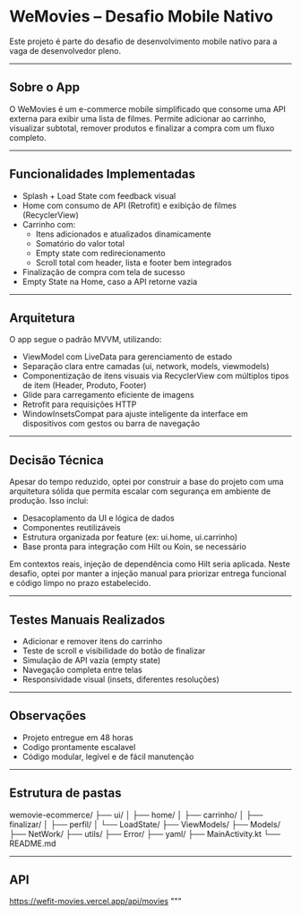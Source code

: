 # WeMovies – Desafio Mobile Nativo

Este projeto é parte do desafio de desenvolvimento mobile nativo para a vaga de desenvolvedor pleno.

---

## Sobre o App

O WeMovies é um e-commerce mobile simplificado que consome uma API externa para exibir uma lista de filmes. Permite adicionar ao carrinho, visualizar subtotal, remover produtos e finalizar a compra com um fluxo completo.

---

## Funcionalidades Implementadas

- Splash + Load State com feedback visual
- Home com consumo de API (Retrofit) e exibição de filmes (RecyclerView)
- Carrinho com:
  - Itens adicionados e atualizados dinamicamente
  - Somatório do valor total
  - Empty state com redirecionamento
  - Scroll total com header, lista e footer bem integrados
- Finalização de compra com tela de sucesso
- Empty State na Home, caso a API retorne vazia

---

## Arquitetura

O app segue o padrão MVVM, utilizando:

- ViewModel com LiveData para gerenciamento de estado
- Separação clara entre camadas (ui, network, models, viewmodels)
- Componentização de itens visuais via RecyclerView com múltiplos tipos de item (Header, Produto, Footer)
- Glide para carregamento eficiente de imagens
- Retrofit para requisições HTTP
- WindowInsetsCompat para ajuste inteligente da interface em dispositivos com gestos ou barra de navegação

---

## Decisão Técnica

Apesar do tempo reduzido, optei por construir a base do projeto com uma arquitetura sólida que permita escalar com segurança em ambiente de produção. Isso inclui:

- Desacoplamento da UI e lógica de dados
- Componentes reutilizáveis
- Estrutura organizada por feature (ex: ui.home, ui.carrinho)
- Base pronta para integração com Hilt ou Koin, se necessário

Em contextos reais, injeção de dependência como Hilt seria aplicada. Neste desafio, optei por manter a injeção manual para priorizar entrega funcional e código limpo no prazo estabelecido.

---

## Testes Manuais Realizados

- Adicionar e remover itens do carrinho
- Teste de scroll e visibilidade do botão de finalizar
- Simulação de API vazia (empty state)
- Navegação completa entre telas
- Responsividade visual (insets, diferentes resoluções)

---

## Observações

- Projeto entregue em 48 horas
- Codigo prontamente escalavel
- Código modular, legível e de fácil manutenção

---

## Estrutura de pastas

wemovie-ecommerce/
├── ui/
│   ├── home/
│   ├── carrinho/
│   ├── finalizar/
│   ├── perfil/
│   └── LoadState/
├── ViewModels/
├── Models/
├── NetWork/
├── utils/
├── Error/
├── yaml/
├── MainActivity.kt
└── README.md

---

## API

https://wefit-movies.vercel.app/api/movies
"""
